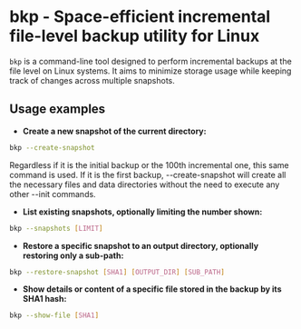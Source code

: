 # bkp - Space-efficient incremental file-level backup utility for Linux

`bkp` is a command-line tool designed to perform incremental backups at the file level on Linux systems. It aims to minimize storage usage while keeping track of changes across multiple snapshots.

## Usage examples

- **Create a new snapshot of the current directory:**  
```bash
bkp --create-snapshot
```  
Regardless if it is the initial backup or the 100th incremental one, this same command is used. If it is the first backup, --create-snapshot will create all the necessary files and data directories without the need to execute any other --init commands.


- **List existing snapshots, optionally limiting the number shown:**
```bash
bkp --snapshots [LIMIT]
```

- **Restore a specific snapshot to an output directory, optionally restoring only a sub-path:**
```bash
bkp --restore-snapshot [SHA1] [OUTPUT_DIR] [SUB_PATH]
```

- **Show details or content of a specific file stored in the backup by its SHA1 hash:**
```bash
bkp --show-file [SHA1]
```
